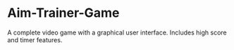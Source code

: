 # Aim-Trainer-Game
A complete video game with a graphical user interface. Includes high score and timer features. 
